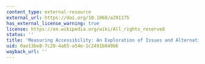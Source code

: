 ```yaml
---
content_type: external-resource
external_url: https://doi.org/10.1068/a291175
has_external_license_warning: true
license: https://en.wikipedia.org/wiki/All_rights_reserved
status: ''
title: 'Measuring Accessibility: An Exploration of Issues and Alternatives'
uid: 0ae13be8-7c28-4a65-a54e-1c2491b849b6
wayback_url: ''
---
```

